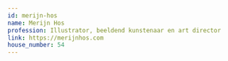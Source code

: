 ```yaml
---
id: merijn-hos
name: Merijn Hos
profession: Illustrator, beeldend kunstenaar en art director
link: https://merijnhos.com
house_number: 54
---
```

